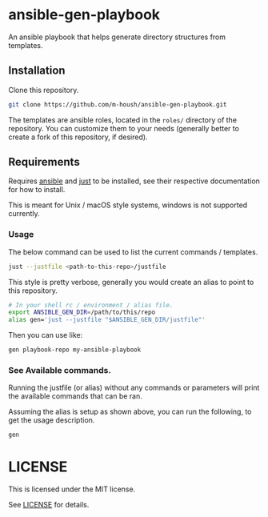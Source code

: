 # ansible-gen-playbook

An ansible playbook that helps generate directory structures from templates.

## Installation

Clone this repository.

```bash
git clone https://github.com/m-housh/ansible-gen-playbook.git
```

The templates are ansible roles, located in the `roles/` directory of the
repository. You can customize them to your needs (generally better to create a
fork of this repository, if desired).

## Requirements

Requires [ansible](https://ansible.com) and
[just](https://github.com/casey/just) to be installed, see their respective
documentation for how to install.

This is meant for Unix / macOS style systems, windows is not supported
currently.

### Usage

The below command can be used to list the current commands / templates.

```bash
just --justfile <path-to-this-repo>/justfile
```

This style is pretty verbose, generally you would create an alias to point to
this repository.

```bash
# In your shell rc / environment / alias file.
export ANSIBLE_GEN_DIR=/path/to/this/repo
alias gen='just --justfile "$ANSIBLE_GEN_DIR/justfile"'
```

Then you can use like:

```bash
gen playbook-repo my-ansible-playbook
```

### See Available commands.

Running the justfile (or alias) without any commands or parameters will print
the available commands that can be ran.

Assuming the alias is setup as shown above, you can run the following, to get
the usage description.

```bash
gen
```

# LICENSE

This is licensed under the MIT license.

See [LICENSE](https://github.com/m-housh/ansible-gen-playbook/LICENSE) for
details.
